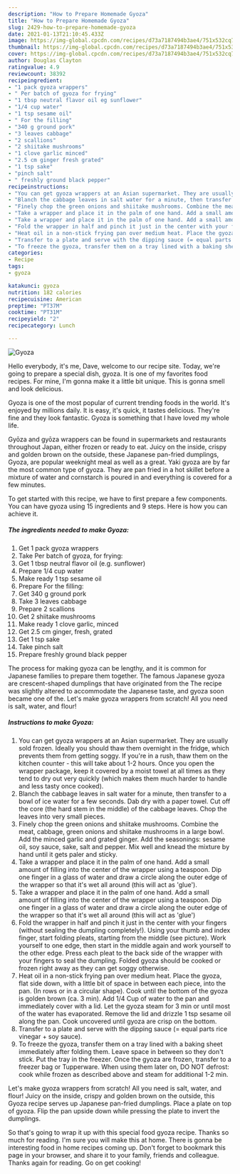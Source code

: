 ```yaml
---
description: "How to Prepare Homemade Gyoza"
title: "How to Prepare Homemade Gyoza"
slug: 2429-how-to-prepare-homemade-gyoza
date: 2021-01-13T21:10:45.433Z
image: https://img-global.cpcdn.com/recipes/d73a7187494b3ae4/751x532cq70/gyoza-recipe-main-photo.jpg
thumbnail: https://img-global.cpcdn.com/recipes/d73a7187494b3ae4/751x532cq70/gyoza-recipe-main-photo.jpg
cover: https://img-global.cpcdn.com/recipes/d73a7187494b3ae4/751x532cq70/gyoza-recipe-main-photo.jpg
author: Douglas Clayton
ratingvalue: 4.9
reviewcount: 38392
recipeingredient:
- "1 pack gyoza wrappers"
- " Per batch of gyoza for frying"
- "1 tbsp neutral flavor oil eg sunflower"
- "1/4 cup water"
- "1 tsp sesame oil"
- " For the filling"
- "340 g ground pork"
- "3 leaves cabbage"
- "2 scallions"
- "2 shiitake mushrooms"
- "1 clove garlic minced"
- "2.5 cm ginger fresh grated"
- "1 tsp sake"
- "pinch salt"
- " freshly ground black pepper"
recipeinstructions:
- "You can get gyoza wrappers at an Asian supermarket. They are usually sold frozen. Ideally you should thaw them overnight in the fridge, which prevents them from getting soggy. If you&#39;re in a rush, thaw them on the kitchen counter - this will take about 1-2 hours. Once you open the wrapper package, keep it covered by a moist towel at all times as they tend to dry out very quickly (which makes them much harder to handle and less tasty once cooked)."
- "Blanch the cabbage leaves in salt water for a minute, then transfer to a bowl of ice water for a few seconds. Dab dry with a paper towel. Cut off the core (the hard stem in the middle) of the cabbage leaves. Chop the leaves into very small pieces."
- "Finely chop the green onions and shiitake mushrooms. Combine the meat, cabbage, green onions and shiitake mushrooms in a large bowl. Add the minced garlic and grated ginger. Add the seasonings: sesame oil, soy sauce, sake, salt and pepper. Mix well and knead the mixture by hand until it gets paler and sticky."
- "Take a wrapper and place it in the palm of one hand. Add a small amount of filling into the center of the wrapper using a teaspoon. Dip one finger in a glass of water and draw a circle along the outer edge of the wrapper so that it&#39;s wet all around (this will act as &#39;glue&#39;)."
- "Take a wrapper and place it in the palm of one hand. Add a small amount of filling into the center of the wrapper using a teaspoon. Dip one finger in a glass of water and draw a circle along the outer edge of the wrapper so that it&#39;s wet all around (this will act as &#39;glue&#39;)"
- "Fold the wrapper in half and pinch it just in the center with your fingers (without sealing the dumpling completely!). Using your thumb and index finger, start folding pleats, starting from the middle (see picture). Work yourself to one edge, then start in the middle again and work yourself to the other edge. Press each pleat to the back side of the wrapper with your fingers to seal the dumpling. Folded gyoza should be cooked or frozen right away as they can get soggy otherwise."
- "Heat oil in a non-stick frying pan over medium heat. Place the gyoza, flat side down, with a little bit of space in between each piece, into the pan. (In rows or in a circular shape). Cook until the bottom of the gyoza is golden brown (ca. 3 min). Add 1/4 Cup of water to the pan and immediately cover with a lid. Let the gyoza steam for 3 min or until most of the water has evaporated. Remove the lid and drizzle 1 tsp sesame oil along the pan. Cook uncovered until gyoza are crisp on the bottom."
- "Transfer to a plate and serve with the dipping sauce (= equal parts rice vinegar + soy sauce)."
- "To freeze the gyoza, transfer them on a tray lined with a baking sheet immediately after folding them. Leave space in between so they don&#39;t stick. Put the tray in the freezer. Once the gyoza are frozen, transfer to a freezer bag or Tupperware. When using them later on, DO NOT defrost: cook while frozen as described above and steam for additional 1-2 min."
categories:
- Recipe
tags:
- gyoza

katakunci: gyoza 
nutrition: 182 calories
recipecuisine: American
preptime: "PT37M"
cooktime: "PT31M"
recipeyield: "2"
recipecategory: Lunch

---
```



![Gyoza](https://img-global.cpcdn.com/recipes/d73a7187494b3ae4/751x532cq70/gyoza-recipe-main-photo.jpg)

Hello everybody, it's me, Dave, welcome to our recipe site. Today, we're going to prepare a special dish, gyoza. It is one of my favorites food recipes. For mine, I'm gonna make it a little bit unique. This is gonna smell and look delicious.

Gyoza is one of the most popular of current trending foods in the world. It's enjoyed by millions daily. It is easy, it's quick, it tastes delicious. They're fine and they look fantastic. Gyoza is something that I have loved my whole life.

Gyōza and gyōza wrappers can be found in supermarkets and restaurants throughout Japan, either frozen or ready to eat. Juicy on the inside, crispy and golden brown on the outside, these Japanese pan-fried dumplings, Gyoza, are popular weeknight meal as well as a great. Yaki gyoza are by far the most common type of gyoza. They are pan fried in a hot skillet before a mixture of water and cornstarch is poured in and everything is covered for a few minutes.


To get started with this recipe, we have to first prepare a few components. You can have gyoza using 15 ingredients and 9 steps. Here is how you can achieve it.

<!--inarticleads1-->

##### The ingredients needed to make Gyoza:

1. Get 1 pack gyoza wrappers
1. Take  Per batch of gyoza, for frying:
1. Get 1 tbsp neutral flavor oil (e.g. sunflower)
1. Prepare 1/4 cup water
1. Make ready 1 tsp sesame oil
1. Prepare  For the filling:
1. Get 340 g ground pork
1. Take 3 leaves cabbage
1. Prepare 2 scallions
1. Get 2 shiitake mushrooms
1. Make ready 1 clove garlic, minced
1. Get 2.5 cm ginger, fresh, grated
1. Get 1 tsp sake
1. Take pinch salt
1. Prepare  freshly ground black pepper


The process for making gyoza can be lengthy, and it is common for Japanese families to prepare them together. The famous Japanese gyoza are crescent-shaped dumplings that have originated from the The recipe was slightly altered to accommodate the Japanese taste, and gyoza soon became one of the. Let&#39;s make gyoza wrappers from scratch! All you need is salt, water, and flour! 

<!--inarticleads2-->

##### Instructions to make Gyoza:

1. You can get gyoza wrappers at an Asian supermarket. They are usually sold frozen. Ideally you should thaw them overnight in the fridge, which prevents them from getting soggy. If you&#39;re in a rush, thaw them on the kitchen counter - this will take about 1-2 hours. Once you open the wrapper package, keep it covered by a moist towel at all times as they tend to dry out very quickly (which makes them much harder to handle and less tasty once cooked).
1. Blanch the cabbage leaves in salt water for a minute, then transfer to a bowl of ice water for a few seconds. Dab dry with a paper towel. Cut off the core (the hard stem in the middle) of the cabbage leaves. Chop the leaves into very small pieces.
1. Finely chop the green onions and shiitake mushrooms. Combine the meat, cabbage, green onions and shiitake mushrooms in a large bowl. Add the minced garlic and grated ginger. Add the seasonings: sesame oil, soy sauce, sake, salt and pepper. Mix well and knead the mixture by hand until it gets paler and sticky.
1. Take a wrapper and place it in the palm of one hand. Add a small amount of filling into the center of the wrapper using a teaspoon. Dip one finger in a glass of water and draw a circle along the outer edge of the wrapper so that it&#39;s wet all around (this will act as &#39;glue&#39;).
1. Take a wrapper and place it in the palm of one hand. Add a small amount of filling into the center of the wrapper using a teaspoon. Dip one finger in a glass of water and draw a circle along the outer edge of the wrapper so that it&#39;s wet all around (this will act as &#39;glue&#39;)
1. Fold the wrapper in half and pinch it just in the center with your fingers (without sealing the dumpling completely!). Using your thumb and index finger, start folding pleats, starting from the middle (see picture). Work yourself to one edge, then start in the middle again and work yourself to the other edge. Press each pleat to the back side of the wrapper with your fingers to seal the dumpling. Folded gyoza should be cooked or frozen right away as they can get soggy otherwise.
1. Heat oil in a non-stick frying pan over medium heat. Place the gyoza, flat side down, with a little bit of space in between each piece, into the pan. (In rows or in a circular shape). Cook until the bottom of the gyoza is golden brown (ca. 3 min). Add 1/4 Cup of water to the pan and immediately cover with a lid. Let the gyoza steam for 3 min or until most of the water has evaporated. Remove the lid and drizzle 1 tsp sesame oil along the pan. Cook uncovered until gyoza are crisp on the bottom.
1. Transfer to a plate and serve with the dipping sauce (= equal parts rice vinegar + soy sauce).
1. To freeze the gyoza, transfer them on a tray lined with a baking sheet immediately after folding them. Leave space in between so they don&#39;t stick. Put the tray in the freezer. Once the gyoza are frozen, transfer to a freezer bag or Tupperware. When using them later on, DO NOT defrost: cook while frozen as described above and steam for additional 1-2 min.


Let&#39;s make gyoza wrappers from scratch! All you need is salt, water, and flour! Juicy on the inside, crispy and golden brown on the outside, this Gyoza recipe serves up Japanese pan-fried dumplings. Place a plate on top of gyoza. Flip the pan upside down while pressing the plate to invert the dumplings. 

So that's going to wrap it up with this special food gyoza recipe. Thanks so much for reading. I'm sure you will make this at home. There is gonna be interesting food in home recipes coming up. Don't forget to bookmark this page in your browser, and share it to your family, friends and colleague. Thanks again for reading. Go on get cooking!
